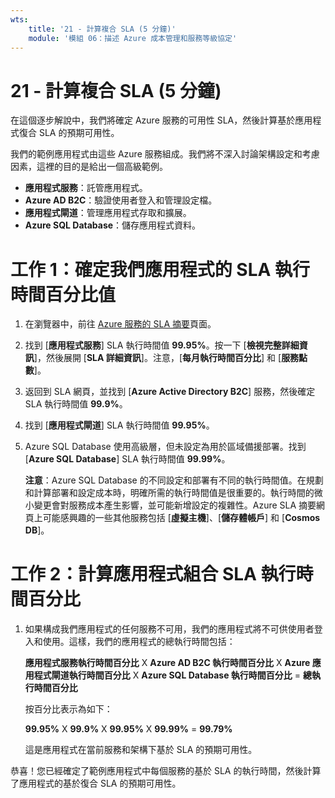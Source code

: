 ```yaml
---
wts:
    title: '21 - 計算複合 SLA (5 分鐘)'
    module: '模組 06：描述 Azure 成本管理和服務等級協定'
---
```

# 21 - 計算複合 SLA (5 分鐘)

在這個逐步解說中，我們將確定 Azure 服務的可用性 SLA，然後計算基於應用程式復合 SLA 的預期可用性。

我們的範例應用程式由這些 Azure 服務組成。我們將不深入討論架構設定和考慮因素，這裡的目的是給出一個高級範例。

+ **應用程式服務**：託管應用程式。
+ **Azure AD B2C**：驗證使用者登入和管理設定檔。
+ **應用程式閘道**：管理應用程式存取和擴展。 
+ **Azure SQL Database**：儲存應用程式資料。 

# 工作 1：確定我們應用程式的 SLA 執行時間百分比值

1. 在瀏覽器中，前往 [Azure 服務的 SLA 摘要](https://azure.microsoft.com/zh-tw/support/legal/sla/summary/)頁面。

2. 找到 [**應用程式服務**] SLA 執行時間值 **99.95%**。按一下 [**檢視完整詳細資訊**]，然後展開 [**SLA 詳細資訊**]。注意，[**每月執行時間百分比**] 和 [**服務點數**]。

3. 返回到 SLA 網頁，並找到 [**Azure Active Directory B2C**] 服務，然後確定 SLA 執行時間值 **99.9%**。 

4. 找到 [**應用程式閘道**] SLA 執行時間值 **99.95%**。 

5. Azure SQL Database 使用高級層，但未設定為用於區域備援部署。找到 [**Azure SQL Database**] SLA 執行時間值 **99.99%**。 

    **注意**：Azure SQL Database 的不同設定和部署有不同的執行時間值。在規劃和計算部署和設定成本時，明確所需的執行時間值是很重要的。執行時間的微小變更會對服務成本產生影響，並可能新增設定的複雜性。Azure SLA 摘要網頁上可能感興趣的一些其他服務包括 [**虛擬主機**]、[**儲存體帳戶**] 和 [**Cosmos DB**]。

# 工作 2：計算應用程式組合 SLA 執行時間百分比

1. 如果構成我們應用程式的任何服務不可用，我們的應用程式將不可供使用者登入和使用。這樣，我們的應用程式的總執行時間包括：

    **應用程式服務執行時間百分比** X **Azure AD B2C 執行時間百分比** X **Azure 應用程式閘道執行時間百分比** X **Azure SQL Database 執行時間百分比** = **總執行時間百分比**

    按百分比表示為如下：

    **99.95%** X **99.9%** X **99.95%** X **99.99%** = **99.79%**

    這是應用程式在當前服務和架構下基於 SLA 的預期可用性。

恭喜！您已經確定了範例應用程式中每個服務的基於 SLA 的執行時間，然後計算了應用程式的基於復合 SLA 的預期可用性。
